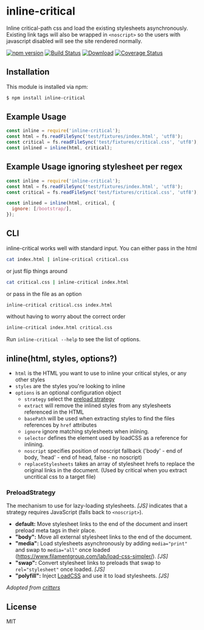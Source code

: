 # inline-critical

Inline critical-path css and load the existing stylesheets asynchronously.
Existing link tags will also be wrapped in `<noscript>` so the users with javascript disabled will see the site rendered normally.

[![npm version][npm-image]][npm-url] [![Build Status][ci-image]][ci-url] [![Download][dlcounter-image]][dlcounter-url] [![Coverage Status][coveralls-image]][coveralls-url]

## Installation

This module is installed via npm:

```bash
$ npm install inline-critical
```

## Example Usage

```js
const inline = require('inline-critical');
const html = fs.readFileSync('test/fixtures/index.html', 'utf8');
const critical = fs.readFileSync('test/fixtures/critical.css', 'utf8');
const inlined = inline(html, critical);
```

## Example Usage ignoring stylesheet per regex

```js
const inline = require('inline-critical');
const html = fs.readFileSync('test/fixtures/index.html', 'utf8');
const critical = fs.readFileSync('test/fixtures/critical.css', 'utf8');

const inlined = inline(html, critical, {
  ignore: [/bootstrap/],
});
```

## CLI

inline-critical works well with standard input.
You can either pass in the html

```bash
cat index.html | inline-critical critical.css
```

or just flip things around

```bash
cat critical.css | inline-critical index.html
```

or pass in the file as an option

```bash
inline-critical critical.css index.html
```

without having to worry about the correct order

```bash
inline-critical index.html critical.css
```

Run `inline-critical --help` to see the list of options.

## inline(html, styles, options?)

- `html` is the HTML you want to use to inline your critical styles, or any other styles
- `styles` are the styles you're looking to inline
- `options` is an optional configuration object
  - `strategy` select the [preload strategy](#preloadstrategy)
  - `extract` will remove the inlined styles from any stylesheets referenced in the HTML
  - `basePath` will be used when extracting styles to find the files references by `href` attributes
  - `ignore` ignore matching stylesheets when inlining.
  - `selector` defines the element used by loadCSS as a reference for inlining.
  - `noscript` specifies position of noscript fallback ('body' - end of body, 'head' - end of head, false - no noscript)
  - `replaceStylesheets` takes an array of stylesheet hrefs to replace the original links in the document. (Used by critical when you extract uncritical css to a target file)

### PreloadStrategy

The mechanism to use for lazy-loading stylesheets.
_[JS]_ indicates that a strategy requires JavaScript (falls back to `<noscript>`).

- **default:** Move stylesheet links to the end of the document and insert preload meta tags in their place.
- **"body":** Move all external stylesheet links to the end of the document.
- **"media":** Load stylesheets asynchronously by adding `media="print"` and swap to `media="all"` once loaded (https://www.filamentgroup.com/lab/load-css-simpler/). _[JS]_
- **"swap":** Convert stylesheet links to preloads that swap to `rel="stylesheet"` once loaded. _[JS]_
- **"polyfill":** Inject [LoadCSS](https://github.com/filamentgroup/loadCSS) and use it to load stylesheets. _[JS]_

_Adopted from [critters](https://github.com/GoogleChromeLabs/critters#preloadstrategy)_

## License

MIT

[npm-url]: https://npmjs.org/package/inline-critical
[npm-image]: https://img.shields.io/npm/v/inline-critical
[ci-url]: https://github.com/bezoerb/inline-critical/actions/workflows/test.yml?query=workflow%3ATests
[ci-image]: https://img.shields.io/github/actions/workflow/status/bezoerb/inline-critical/test.yml?branch=main&label=Tests&logo=github
[dlcounter-url]: https://www.npmjs.com/package/inline-critical
[dlcounter-image]: https://img.shields.io/npm/dm/inline-critical
[coveralls-url]: https://coveralls.io/github/bezoerb/inline-critical?branch=main
[coveralls-image]: https://img.shields.io/coveralls/github/bezoerb/inline-critical/main
